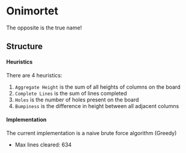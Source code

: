 # Onimortet
The opposite is the true name!

## Structure
#### Heuristics
There are 4 heuristics:

1. `Aggregate Height` is the sum of all heights of columns on the board
1. `Complete Lines` is the sum of lines completed
1. `Holes` is the number of holes present on the board
1. `Bumpiness` is the difference in height between all adjacent columns

#### Implementation
The current implementation is a naive brute force algorithm (Greedy)

* Max lines cleared: 634
